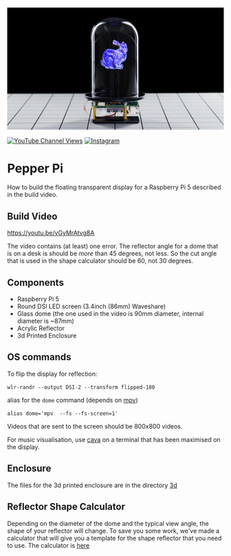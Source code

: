 ![Action Shot](/images/Pepper_thumb_1.jpg)

[![YouTube Channel Views](https://img.shields.io/youtube/channel/views/UCz5BOU9J9pB_O0B8-rDjCWQ?style=flat&logo=youtube&logoColor=red&labelColor=white&color=ffed53)](https://www.youtube.com/channel/UCz5BOU9J9pB_O0B8-rDjCWQ) [![Instagram](https://img.shields.io/github/stars/veebch?style=flat&logo=github&logoColor=black&labelColor=white&color=ffed53)](https://www.instagram.com/v_e_e_b/)

# Pepper Pi

How to build the floating transparent display for a Raspberry Pi 5 described in the build video.

## Build Video

https://youtu.be/vGyMrAtvg8A

The video contains (at least) one error. The reflector angle for a dome that is on a desk is should be *more* than 45 degrees, not less. So the cut angle that is used in the shape calculator should be 60, not 30 degrees.


## Components
- Raspberry Pi 5
- Round DSI LED screen (3.4inch (86mm) Waveshare)
- Glass dome (the one used in the video is 90mm diameter, internal diameter is ~87mm)
- Acrylic Reflector
- 3d Printed Enclosure



## OS commands
To flip the display for reflection:
```
wlr-randr --output DSI-2 --transform flipped-180
```
alias for the ```dome``` command (depends on [mpv](https://github.com/mpv-player/mpv))

```
alias dome='mpv  --fs --fs-screen=1'
```
Videos that are sent to the screen should be 800x800 videos. 

For music visualisation, use [cava](https://github.com/karlstav/cava) on a terminal that has been maximised on the display.

## Enclosure 

The files for the 3d printed enclosure are in the directory [3d](./3d)

## Reflector Shape Calculator

Depending on the diameter of the dome and the typical view angle, the shape of your reflector will change. To save you some work, we've made a calculator that will give you a template for the shape reflector that you need to use. The calculator is [here](https://www.veeb.ch/projects/the-valley-beneath-the-pepper-dome)






